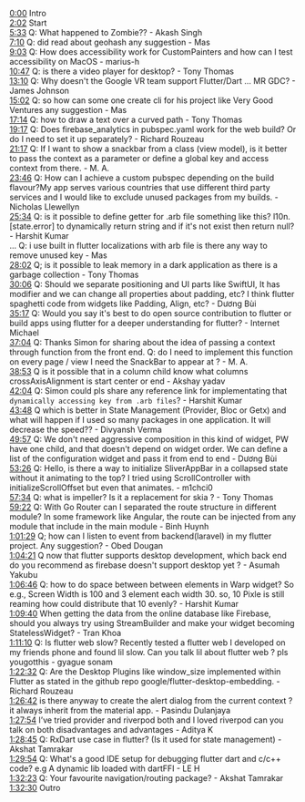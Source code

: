 [0:00](https://www.youtube.com/watch?v=tnxF98_DuY8&t=0m00s) Intro  
[2:02](https://www.youtube.com/watch?v=tnxF98_DuY8&t=2m02s) Start  
[5:33](https://www.youtube.com/watch?v=tnxF98_DuY8&t=5m33s) Q: What happened to Zombie?? - Akash Singh  
[7:10](https://www.youtube.com/watch?v=tnxF98_DuY8&t=7m10s) Q: did read about geohash any suggestion - Mas  
[9:03](https://www.youtube.com/watch?v=tnxF98_DuY8&t=9m03s) Q: How does accessibility work for CustomPainters and how can I test accessibility on MacOS - marius-h  
[10:47](https://www.youtube.com/watch?v=tnxF98_DuY8&t=10m47s) Q: is there a video player for desktop? - Tony Thomas  
[13:10](https://www.youtube.com/watch?v=tnxF98_DuY8&t=13m10s) Q: Why doesn't the Google VR team support Flutter/Dart ... MR GDC? - James Johnson  
[15:02](https://www.youtube.com/watch?v=tnxF98_DuY8&t=15m02s) Q: so how can some one create cli for his project like Very Good Ventures any suggestion - Mas  
[17:14](https://www.youtube.com/watch?v=tnxF98_DuY8&t=17m14s) Q: how to draw a text over a curved path - Tony Thomas  
[19:17](https://www.youtube.com/watch?v=tnxF98_DuY8&t=19m17s) Q: Does firebase_analytics in pubspec.yaml work for the web build? Or do I need to set it up separately? - Richard Rouzeau  
[21:17](https://www.youtube.com/watch?v=tnxF98_DuY8&t=21m17s) Q: If I want to show a snackbar from a class (view model), is it better to pass the context as a parameter or define a global key<NavigatorState> and access context from there. - M. A.  
[23:46](https://www.youtube.com/watch?v=tnxF98_DuY8&t=23m46s) Q: How can I achieve a custom pubspec depending on the build flavour?My app serves various countries that use different third party services and I would like to exclude unused packages from my builds. - Nicholas Llewellyn  
[25:34](https://www.youtube.com/watch?v=tnxF98_DuY8&t=25m34s) Q: is it possible to define getter for .arb file something like this? l10n.[state.error] to dynamically return string and if it's not exist then return null? - Harshit Kumar  
... Q: i use built in flutter localizations with arb file is there any way to remove unused key - Mas  
[28:02](https://www.youtube.com/watch?v=tnxF98_DuY8&t=28m02s) Q; is it possible to leak memory in a dark application as there is a garbage collection - Tony Thomas  
[30:06](https://www.youtube.com/watch?v=tnxF98_DuY8&t=30m06s) Q: Should we separate positioning and UI parts like SwiftUI, It has modifier and we can change all properties about padding, etc? I think flutter spaghetti code from widgets like Padding, Align, etc? - Dương Bùi  
[35:17](https://www.youtube.com/watch?v=tnxF98_DuY8&t=35m17s) Q: Would you say it's best to do open source contribution to flutter or build apps using flutter for a deeper understanding for flutter? - Internet Michael  
[37:04](https://www.youtube.com/watch?v=tnxF98_DuY8&t=37m04s) Q: Thanks Simon for sharing about the idea of passing a context through function from the front end. Q: do I need to implement this function on every page / view I need the SnackBar to appear at ? - M. A.  
[38:53](https://www.youtube.com/watch?v=tnxF98_DuY8&t=38m53s) Q is it possible that in a column child know what columns crossAxisAlignment is start center or end - Akshay yadav  
[42:04](https://www.youtube.com/watch?v=tnxF98_DuY8&t=42m04s) Q: Simon could pls share any reference link for implementating that `dynamically accessing key from .arb files`? - Harshit Kumar  
[43:48](https://www.youtube.com/watch?v=tnxF98_DuY8&t=43m48s) Q which is better in State Management (Provider, Bloc or Getx) and what will happen if I used so many packages in one application. It will decrease the speed?? - Divyansh Verma  
[49:57](https://www.youtube.com/watch?v=tnxF98_DuY8&t=49m57s) Q: We don't need aggressive composition in this kind of widget, PW have one child, and that doesn't depend on widget order. We can define a list of the configuration widget and pass it from end to end - Dương Bùi  
[53:26](https://www.youtube.com/watch?v=tnxF98_DuY8&t=53m26s) Q: Hello, is there a way to initialize SliverAppBar in a collapsed state without it animating to the top? I tried using ScrollController with initializeScrollOffset but even that animates. - m1chci0  
[57:34](https://www.youtube.com/watch?v=tnxF98_DuY8&t=57m34s) Q: what is impeller? Is it a replacement for skia ? - Tony Thomas  
[59:22](https://www.youtube.com/watch?v=tnxF98_DuY8&t=59m22s) Q: With Go Router can I separated the route structure in different module? In some framework like Angular, the route can be injected from any module that include in the main module - Binh Huynh  
[1:01:29](https://www.youtube.com/watch?v=tnxF98_DuY8&t=1h01m29s) Q; how can I listen to event from backend(laravel) in my flutter project. Any suggestion? - Obed Dougan  
[1:04:21](https://www.youtube.com/watch?v=tnxF98_DuY8&t=1h04m21s) Q now that flutter supports desktop development, which back end do you recommend as firebase doesn't support desktop yet ? - Asumah Yakubu  
[1:06:46](https://www.youtube.com/watch?v=tnxF98_DuY8&t=1h06m46s) Q: how to do space between between elements in Warp widget? So e.g., Screen Width is 100 and 3 element each width 30. so, 10 Pixle is still reaming how could distribute that 10 evenly? - Harshit Kumar  
[1:09:40](https://www.youtube.com/watch?v=tnxF98_DuY8&t=1h09m40s) When getting the data from the online database like Firebase, should you always try using StreamBuilder and make your widget becoming StatelessWidget? - Tran Khoa  
[1:11:10](https://www.youtube.com/watch?v=tnxF98_DuY8&t=1h11m10s) Q: Is flutter web slow? Recently tested a flutter web I developed on my friends phone and found lil slow. Can you talk lil about flutter web ? pls yougotthis - gyague sonam  
[1:22:32](https://www.youtube.com/watch?v=tnxF98_DuY8&t=1h22m32s) Q: Are the Desktop Plugins like window_size implemented within Flutter as stated in the github repo google/flutter-desktop-embedding. - Richard Rouzeau  
[1:26:42](https://www.youtube.com/watch?v=tnxF98_DuY8&t=1h26m42s) is there anyway to create the alert dialog from the current context ? it always inherit from the material app. - Pasindu Dulanjaya  
[1:27:54](https://www.youtube.com/watch?v=tnxF98_DuY8&t=1h27m54s) I’ve tried provider and riverpod both and I loved riverpod can you talk on both disadvantages and advantages - Aditya K  
[1:28:45](https://www.youtube.com/watch?v=tnxF98_DuY8&t=1h28m45s) Q: RxDart use case in flutter? (Is it used for state management) - Akshat Tamrakar  
[1:29:54](https://www.youtube.com/watch?v=tnxF98_DuY8&t=1h29m54s) Q: What's a good IDE setup for debugging flutter dart and c/c++ code? e.g A dynamic lib loaded with dartFFI - LE H  
[1:32:23](https://www.youtube.com/watch?v=tnxF98_DuY8&t=1h32m23s) Q: Your favourite navigation/routing package? - Akshat Tamrakar  
[1:32:30](https://www.youtube.com/watch?v=tnxF98_DuY8&t=1h32m30s) Outro  
